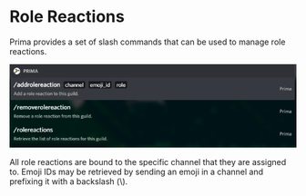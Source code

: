 # Role Reactions

Prima provides a set of slash commands that can be used to manage role reactions.

![](../.gitbook/assets/Capture.PNG)

All role reactions are bound to the specific channel that they are assigned to. Emoji IDs may be retrieved by sending an emoji in a channel and prefixing it with a backslash (\\).
